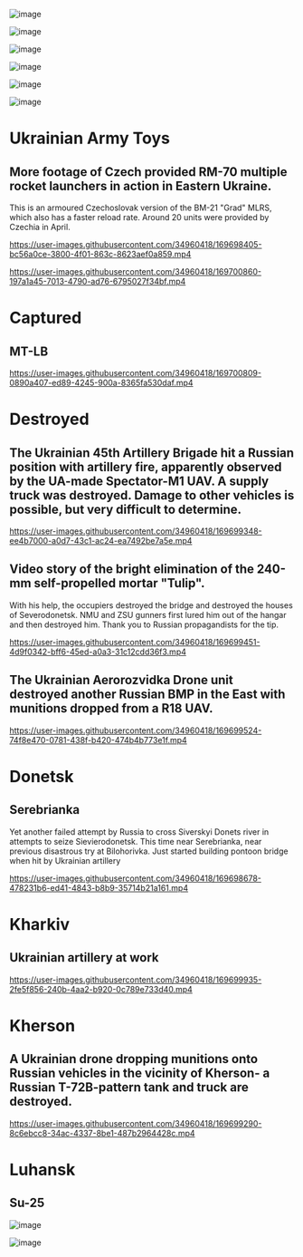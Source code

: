 ![image](https://user-images.githubusercontent.com/34960418/169698618-d3fb249b-3bc8-4179-8ce9-1cb012227198.png)

![image](https://user-images.githubusercontent.com/34960418/169700992-b2744d84-1cc4-4ed7-afa9-d2bedff1ac05.png)

![image](https://user-images.githubusercontent.com/34960418/169701016-d6882160-a639-4eb3-8409-2c8825ccbccd.png)

![image](https://user-images.githubusercontent.com/34960418/169700728-422b069c-f8d0-4f19-a94c-95d727441d31.png)

![image](https://user-images.githubusercontent.com/34960418/169700733-5cbc2d25-2c58-4986-a5d0-d433491a4371.png)

![image](https://user-images.githubusercontent.com/34960418/169701003-927dd196-5cc9-4c0c-a1dd-770395c31ff6.png)


# Ukrainian Army Toys

## More footage of Czech provided RM-70 multiple rocket launchers in action in Eastern Ukraine.

This is an armoured Czechoslovak version of the BM-21 "Grad" MLRS, which also has a faster reload rate. Around 20 units were provided by Czechia in April.

https://user-images.githubusercontent.com/34960418/169698405-bc56a0ce-3800-4f01-863c-8623aef0a859.mp4

https://user-images.githubusercontent.com/34960418/169700860-197a1a45-7013-4790-ad76-6795027f34bf.mp4


# Captured

## MT-LB

https://user-images.githubusercontent.com/34960418/169700809-0890a407-ed89-4245-900a-8365fa530daf.mp4




# Destroyed

## The Ukrainian 45th Artillery Brigade hit a Russian position with artillery fire, apparently observed by the UA-made Spectator-M1 UAV. A supply truck was destroyed. Damage to other vehicles is possible, but very difficult to determine.

https://user-images.githubusercontent.com/34960418/169699348-ee4b7000-a0d7-43c1-ac24-ea7492be7a5e.mp4


## Video story of the bright elimination of the 240-mm self-propelled mortar "Tulip". 

With his help, the occupiers destroyed the bridge and destroyed the houses of Severodonetsk. NMU and ZSU gunners first lured him out of the hangar and then destroyed him. Thank you to Russian propagandists for the tip.

https://user-images.githubusercontent.com/34960418/169699451-4d9f0342-bff6-45ed-a0a3-31c12cdd36f3.mp4


## The Ukrainian Aerorozvidka Drone unit destroyed another Russian BMP in the East with munitions dropped from a R18 UAV.

https://user-images.githubusercontent.com/34960418/169699524-74f8e470-0781-438f-b420-474b4b773e1f.mp4


# Donetsk

## Serebrianka

Yet another failed attempt by Russia to cross Siverskyi Donets river in attempts to seize Sievierodonetsk. This time near Serebrianka, near previous disastrous try at Bilohorivka. Just started building pontoon bridge when hit by Ukrainian artillery

https://user-images.githubusercontent.com/34960418/169698678-478231b6-ed41-4843-b8b9-35714b21a161.mp4


# Kharkiv

## Ukrainian artillery at work

https://user-images.githubusercontent.com/34960418/169699935-2fe5f856-240b-4aa2-b920-0c789e733d40.mp4


# Kherson

## A Ukrainian drone dropping munitions onto Russian vehicles in the vicinity of Kherson- a Russian T-72B-pattern tank and truck are destroyed.

https://user-images.githubusercontent.com/34960418/169699290-8c6ebcc8-34ac-4337-8be1-487b2964428c.mp4


# Luhansk

## Su-25

![image](https://user-images.githubusercontent.com/34960418/169699975-883e7dc5-0e4f-4a34-9304-1d0ac5a8a257.png)

![image](https://user-images.githubusercontent.com/34960418/169698467-9e2b6782-9499-4b7e-8297-eacc848116be.png)
